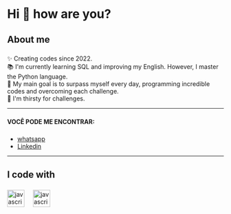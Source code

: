 <h1 align="left">Hi 👋 how are you?</h1>

###


###

<h2 align="left">About me</h2>

###

<p align="left">✨ Creating codes since 2022.<br>📚 I'm currently learning SQL and improving my English. However, I master the Python language.<br>🎯 My main goal is to surpass myself every day, programming incredible codes and overcoming each challenge.<br>🎲 I'm thirsty for challenges.<br> 

---
  
###

  #### VOCÊ PODE ME ENCONTRAR:<br>
###

- [whatsapp]((43)998715079)
- [Linkedin](https://www.linkedin.com/public-profile/settings?lipi=urn%3Ali%3Apage%3Ad_flagship3_profile_self_edit_contact-info%3BRqhj%2BNpiSv6%2F%2F2d8cs6%2FCw%3D%3D) </p>
---
###

<h2 align="left">I code with</h2>


###

<div align="left">
  <img src="https://github.com/user-attachments/assets/49f0c841-7f98-4eef-ae30-7ab5b181aa14" height="40" alt="javascript logo"  />
  <img width="12"  />
  <img src="https://github.com/user-attachments/assets/5f913eb5-adcd-4c53-9347-c701510fe1b0" height="40" alt="javascript logo"  />
 </div>



###

